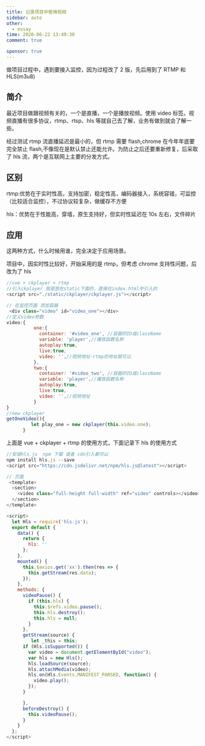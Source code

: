 ```yaml
---
title: 记录项目中使用视频
sidebar: auto
other:
  - essay
time: 2020-06-22 13:49:30
comment: true

sponsor: true
---
```


做项目过程中，遇到要接入监控，因为过程改了 2 版，先后用到了 RTMP 和 HLS(m3u8)

<!-- more -->

## 简介

最近项目做跟视频有关的，一个是直播，一个是播放视频。使用 video 标签。视频直播有很多协议，rtmp、rtsp、hls 等就自己去了解，业务有做到就会了解一些。

经过测试 rtmp 流直播延迟是最小的，但 rtmp 需要 flash,chrome 在今年年底要完全禁止 flash,不像现在是默认禁止还能允许。为防止之后还要重新修复，后采取了 hls 流，两个是互联网上主要的分发方式。

## 区别

rtmp:优势在于实时性高，支持加密，稳定性高，编码器接入，系统容错，可监控（比较适合监控），不过协议较复杂，做缓存不方便

hls：优势在于性能高，穿墙，原生支持好，但实时性延迟在 10s 左右，文件碎片

## 应用

这两种方式，什么时候用谁，完全决定于应用场景。

项目中，因实时性比较好，开始采用的是 rtmp，但考虑 chrome 支持性问题，后改为了 hls

```javascript
//vue + ckplayer + rtmp
//引入ckplayer 我是放在static下面的，直接在index.html中引入的
<script src="./static/ckplayer/ckplayer.js"></script>

// 在监控页面 添加容器
 <div class="video" id="video_one"></div>
//定义video参数
video:{
          one:{
            container: '#video_one', //容器的ID或className
            variable: 'player',//播放函数名称
            autoplay:true,
            live:true,
            video: '',//视频地址-rtmp的地址就可以
          },
          two:{
            container: '#video_two', //容器的ID或className
            variable: 'player',//播放函数名称
            autoplay:true,
            live:true,
            video: '',//视频地址
          }
}
//new ckplayer
getOneVideo(){
         let play_one = new ckplayer(this.video.one);
      }

```

上面是 vue + ckplayer + rtmp 的使用方式，下面记录下 hls 的使用方式

```javascript
//安装hls.js  npm 下载 或者 cdn引入都可以
npm install hls.js --save
<script src="https://cdn.jsdelivr.net/npm/hls.js@latest"></script>

// 页面
 <template>
  <section>
    <video class="full-height full-width" ref="video" controls></video>
  </section>
</template>

<script>
  let Hls = require('hls.js');
  export default {
    data() {
      return {
        hls: ''
      };
    },
    mounted() {
      this.$axios.get('xx').then(res => {
        this.getStream(res.data);
      });
    },
    methods: {
      videoPause() {
        if (this.hls) {
          this.$refs.video.pause();
          this.hls.destroy();
          this.hls = null;
        }
      },
      getStream(source) {
         let _this = this;
      if (Hls.isSupported()) {
        var video = document.getElementById("video");
        var hls = new Hls();
        hls.loadSource(source);
        hls.attachMedia(video);
        hls.on(Hls.Events.MANIFEST_PARSED, function() {
          video.play();
        });
      }

      },
      beforeDestroy() {
        this.videoPause();
      }
    }
  };
</script>
```
